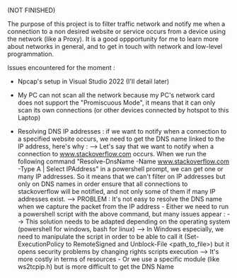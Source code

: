 (NOT FINISHED)

The purpose of this project is to filter traffic network and notify me when a connection to a non desired website or service occurs from a device using the network (like a Proxy).
It is a good oppportunity for me to learn more about networks in general, and to get in touch with network and low-level programmation.

Issues encountered for the moment :
- Npcap's setup in Visual Studio 2022 (I'll detail later)
- My PC can not scan all the network because my PC's network card does not support the "Promiscuous Mode", it means that it can only scan its own connections (or other devices connected by hotspot to this Laptop)

- Resolving DNS IP addresses : if we want to notify when a connection to a specified website occurs, we need to get the DNS name linked to the IP address, here's why :
  --> Let's say that we want to notify when a connection to www.stackoverflow.com occurs.
      When we run the following command "Resolve-DnsName -Name www.stackoverflow.com -Type A | Select IPAddress" in a powershell prompt, we can get one or many IP addresses.
      So it means that we can't filter on IP addresses but only on DNS names in order ensure that all connections to stackoverflow will be notified, and not only some of them if many IP addresses exist.
  --> PROBLEM : It's not easy to resolve the DNS name when we capture the packet from the IP address
      - Either we need to run a powershell script with the above command, but many issues appear :
        --> This solution needs to be adapted depending on the operating system (powershell for windows, bash for linux)
        --> In Windows especially, we need to manipulate the script in order to be able to call it (Set-ExecutionPolicy to RemoteSigned and Unblock-File <path_to_file>) but it opens security problems by changing rights scripts execution
        --> It's more costly in terms of resources
      - Or we use a specific module (like ws2tcpip.h) but is more difficult to get the DNS Name